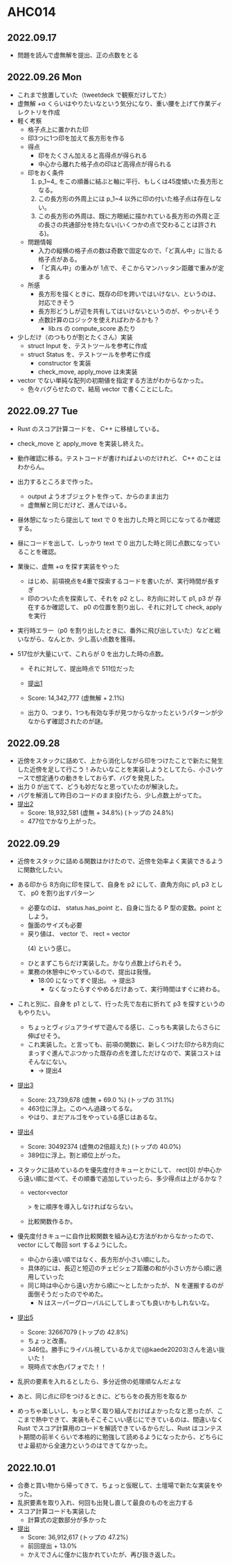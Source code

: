 # AHC014
## 2022.09.17
- 問題を読んで虚無解を提出、正の点数をとる

## 2022.09.26 Mon
- これまで放置していた（tweetdeck で観察だけしてた）
- 虚無解 +α くらいはやりたいなという気分になり、重い腰を上げて作業ディレクトリを作成
- 軽く考察
    - 格子点上に置かれた印
    - 印3つに1つ印を加えて長方形を作る
    - 得点
        - 印をたくさん加えると高得点が得られる
        - 中心から離れた格子点の印ほど高得点が得られる
    - 印をおく条件
        1. p_1~4_ をこの順番に結ぶと軸に平行、もしくは45度傾いた長方形となる。
        2. この長方形の外周上には p_1~4 以外に印の付いた格子点は存在しない。
        3. この長方形の外周は、既に方眼紙に描かれている長方形の外周と正の長さの共通部分を持たない(いくつかの点で交わることは許される)。
    - 問題情報
        - 入力の縦横の格子点の数は奇数で固定なので、「ど真ん中」に当たる格子点がある。
        - 「ど真ん中」の重みが 1点で、そこからマンハッタン距離で重みが定まる
    - 所感
        - 長方形を描くときに、既存の印を跨いではいけない、というのは、対応できそう
        - 長方形どうしが辺を共有してはいけないというのが、やっかいそう
        - 点数計算のロジックを使えればわかるかも？
            - lib.rs の compute_score あたり
- 少しだけ（のつもりが割とたくさん）実装
    - struct Input を、テストツールを参考に作成
    - struct Status を、テストツールを参考に作成
        - constructor を実装
        - check_move, apply_move は未実装
- vector でない単純な配列の初期値を指定する方法がわからなかった。
    - 色々バグらせたので、結局 vector で書くことにした。

## 2022.09.27 Tue
- Rust のスコア計算コードを、 C++ に移植している。
- check_move と apply_move を実装し終えた。
- 動作確認に移る。テストコードが書ければよいのだけれど、 C++ のことはわからん。
- 出力するところまで作った。
    - output ようオブジェクトを作って、からのまま出力
    - 虚無解と同じだけど、進んではいる。
- 昼休憩になったら提出して text で 0 を出力した時と同じになってるか確認する。

- 昼にコードを出して、しっかり text で 0 出力した時と同じ点数になっていることを確認。

- 業後に、虚無 +α を探す実装をやった
    - はじめ、前項視点を4重で探索するコードを書いたが、実行時間が長すぎ
    - 印のついた点を探索して、それを p2 とし、8方向に対して p1, p3 が 存在するか確認して、 p0 の位置を割り出し、それに対して check, apply を実行
- 実行時エラー（p0 を割り出したときに、番外に飛び出していた）などと戦いながら、なんとか、少し高い点数を獲得。
- 517位が大量にいて、これらが 0 を出力した時の点数。
    - それに対して、提出時点で 511位だった
    - [提出1](https://atcoder.jp/contests/ahc014/submissions/35198676)
    - Score: 14,342,777 (虚無解 + 2.1%)

    - 出力 0、つまり、1つも有効な手が見つからなかったというパターンが少なからず確認されたのが謎。
    
## 2022.09.28
- 近傍をスタックに詰めて、上から消化しながら印をつけたことで新たに発生した近傍を足して行こう！みたいなことを実装しようとしてたら、小さいケースで想定通りの動きをしておらず、バグを発見した。
- 出力 0 が出てて、どうも妙だなと思っていたのが解決した。
- バグを解消して昨日のコードのまま投げたら、少し点数上がってた。
- [提出2](https://atcoder.jp/contests/ahc014/submissions/35218633)
    - Score: 18,932,581 (虚無 + 34.8%) (トップの 24.8%)
    - 477位でかなり上がった。

## 2022.09.29
- 近傍をスタックに詰める関数はかけたので、近傍を効率よく実装できるように関数化したい。
- ある印から 8方向に印を探して、自身を p2 にして、直角方向に p1, p3 として、 p0 を割り出すパターン
    - 必要なのは、 status.has_point と、自身に当たる P 型の変数。point としよう。
    - 盤面のサイズも必要
    - 戻り値は、 vector<rect> で、 rect = vector<P>(4) という感じ。
    - ひとまずこちらだけ実装した。かなり点数上げられそう。
    - 業務の休憩中にやっているので、提出は我慢。
        - 18:00 になってすぐ提出。 → 提出3
            - なくなったらすぐやめるだけあって、実行時間はすぐに終わる。
- これと別に、自身を p1 として、行った先で左右に折れて p3 を探すというのもやりたい。
    - ちょっとヴィジュアライザで遊んでる感じ、こっちも実装したらさらに伸ばせそう。
    - これ実装した。と言っても、前項の関数に、新しくつけた印から8方向にまっすぐ進んでぶつかった既存の点を渡しただけなので、実装コストはそんなにない。
        -  → 提出4

- [提出3](https://atcoder.jp/contests/ahc014/submissions/35230786)
    - Score: 23,739,678 (虚無 + 69.0 %) (トップの 31.1%)
    - 463位に浮上。このへん過疎ってるな。
    - やはり、まだアルゴをやっている感じはあるな。

- [提出4](https://atcoder.jp/contests/ahc014/submissions/35231993)
    - Score: 30492374 (虚無の2倍超えた) (トップの 40.0%)
    - 389位に浮上。割と順位上がった。


- スタックに詰めているのを優先度付きキューとかにして、 rect[0] が中心から遠い順に並べて、その順番で追加していったら、多少得点は上がるかな？
    - vector<vector<P>> をに順序を導入しなければならない。
    - 比較関数作るか。
- 優先度付きキューに自作比較関数を組み込む方法がわからなかったので、vector にして毎回 sort するようにした。
    - 中心から遠い順ではなく、長方形が小さい順にした。
    - 具体的には、長辺と短辺のチェビシェフ距離の和が小さい方から順に適用していった
    - 同じ時は中心から遠い方から順に〜としたかったが、 N を運搬するのが面倒そうだったのでやめた。
        - N はスーパーグローバルにしてしまっても良いかもしれないな。
- [提出5](https://atcoder.jp/contests/ahc014/submissions/35234183)
    - Score: 32667079 (トップの 42.8%)
    - ちょっと改善。
    - 346位。勝手にライバル視しているかえで(@kaede20203)さんを追い抜いた！
    - 現時点で水色パフォでた！！

- 乱択の要素を入れるとしたら、多分近傍の処理順なんだよな
- あと、同じ点に印をつけるときに、どちらをの長方形を取るか


- めっちゃ楽しいし、もっと早く取り組んでおけばよかったなと思ったが、ここまで熱中できて、実装もそこそこいい感じにできているのは、間違いなく Rust でスコア計算用のコードを解読できているからだし、Rust はコンテスト期間の前半くらいで本格的に勉強して読めるようになったから、どちらにせよ最初から全速力というのはできてなかった。


## 2022.10.01
- 合奏と買い物から帰ってきて、ちょっと仮眠して、土壇場で新たな実装をやった。
- 乱択要素を取り入れ、何回も出発し直して最良のものを出力する
- スコア計算コードも実装した
    - 計算式の定数部分が多かった
- [提出](https://atcoder.jp/contests/ahc014/submissions/35268143)
    - Score: 36,912,617 (トップの 47.2%) 
    - 前回提出 + 13.0%
    - かえでさんに僅かに抜かれていたが、再び抜き返した。
    